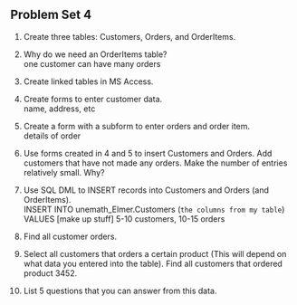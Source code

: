 ## Problem Set 4 

1. Create three tables: Customers, Orders, and OrderItems.   
   

2. Why do we need an OrderItems table?   
   one customer can have many orders   

3. Create linked tables in MS Access.   
   

4. Create forms to enter customer data.   
   name, address, etc

5. Create a form with a subform to enter orders and order item.   
   details of order

6. Use forms created in 4 and 5 to insert Customers and Orders.  Add customers that have not made any orders. Make the number of entries relatively small.  Why?   
   

7. Use SQL DML to INSERT records into Customers and Orders (and OrderItems).   
   INSERT INTO unemath_Elmer.Customers (`the columns from my table`) VALUES [make up stuff]
   5-10 customers, 10-15 orders

8. Find all customer orders.   
   

9. Select all customers that orders a certain product (This will depend on what data you entered into the table).  Find all customers that ordered product 3452.  
   

10. List 5 questions that you can answer from this data.   
   

